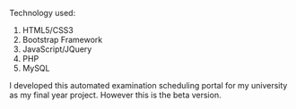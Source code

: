 Technology used:

1. HTML5/CSS3
2. Bootstrap Framework
3. JavaScript/JQuery
4. PHP
5. MySQL

I developed this automated examination scheduling portal for my university as my final year project. However this is the beta version.
